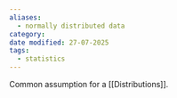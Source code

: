 ```yaml
---
aliases:
  - normally distributed data
category: 
date modified: 27-07-2025
tags:
  - statistics
---
```

Common assumption for a [[Distributions]].